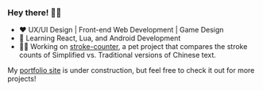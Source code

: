 ### Hey there! 👋🏼

- ❤️ UX/UI Design | Front-end Web Development | Game Design
- 🌱 Learning React, Lua, and Android Development
- 💪🏼 Working on [stroke-counter](https://github.com/jlangdesign/stroke-counter), a pet project that compares the stroke counts of Simplified vs. Traditional versions of Chinese text.

My [portfolio site](https://jlangdesign.github.io) is under construction, but feel free to check it out for more projects!

<!--
**jlangdesign/jlangdesign** is a ✨ _special_ ✨ repository because its `README.md` (this file) appears on your GitHub profile.

Here are some ideas to get you started:

- 🔭 I’m currently working on ...
- 🌱 I’m currently learning ...
- 👯 I’m looking to collaborate on ...
- 🤔 I’m looking for help with ...
- 💬 Ask me about ...
- 📫 How to reach me: ...
- 😄 Pronouns: ...
- ⚡ Fun fact: ...
-->
